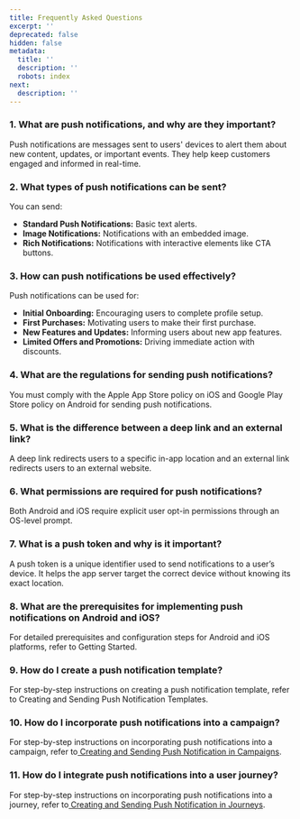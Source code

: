 ```yaml
---
title: Frequently Asked Questions
excerpt: ''
deprecated: false
hidden: false
metadata:
  title: ''
  description: ''
  robots: index
next:
  description: ''
---
```

### 1. What are push notifications, and why are they important?

Push notifications are messages sent to users' devices to alert them about new content, updates, or important events. They help keep customers engaged and informed in real-time.

### 2. What types of push notifications can be sent?

You can send:

* **Standard Push Notifications:** Basic text alerts.
* **Image Notifications:** Notifications with an embedded image.
* **Rich Notifications:** Notifications with interactive elements like CTA buttons.

### 3. How can push notifications be used effectively?

Push notifications can be used for:

* **Initial Onboarding:** Encouraging users to complete profile setup.
* **First Purchases:** Motivating users to make their first purchase.
* **New Features and Updates:** Informing users about new app features.
* **Limited Offers and Promotions:** Driving immediate action with discounts.

### 4. What are the regulations for sending push notifications?

You must comply with the Apple App Store policy on iOS and Google Play Store policy on Android for sending push notifications.

### 5. What is the difference between a deep link and an external link?

A deep link redirects users to a specific in-app location and an external link redirects users to an external website.

### 6. What permissions are required for push notifications?

Both Android and iOS require explicit user opt-in permissions through an OS-level prompt.

### 7. What is a push token and why is it important?

A push token is a unique identifier used to send notifications to a user’s device. It helps the app server target the correct device without knowing its exact location.

### 8. What are the prerequisites for implementing push notifications on Android and iOS?

For detailed prerequisites and configuration steps for Android and iOS platforms, refer to Getting Started.

### 9. How do I create a push notification template?

For step-by-step instructions on creating a push notification template, refer to Creating and Sending Push Notification Templates.

### 10. How do I incorporate push notifications into a campaign?

For step-by-step instructions on incorporating push notifications into a campaign, refer to[ Creating and Sending Push Notification in Campaigns](https://docs.capillarytech.com/docs/creating-and-sending-push-notifications#campaigns).

### 11. How do I integrate push notifications into a user journey?

For step-by-step instructions on incorporating push notifications into a journey, refer to[ Creating and Sending Push Notification in Journeys](https://docs.capillarytech.com/docs/creating-and-sending-push-notifications#journeys).
